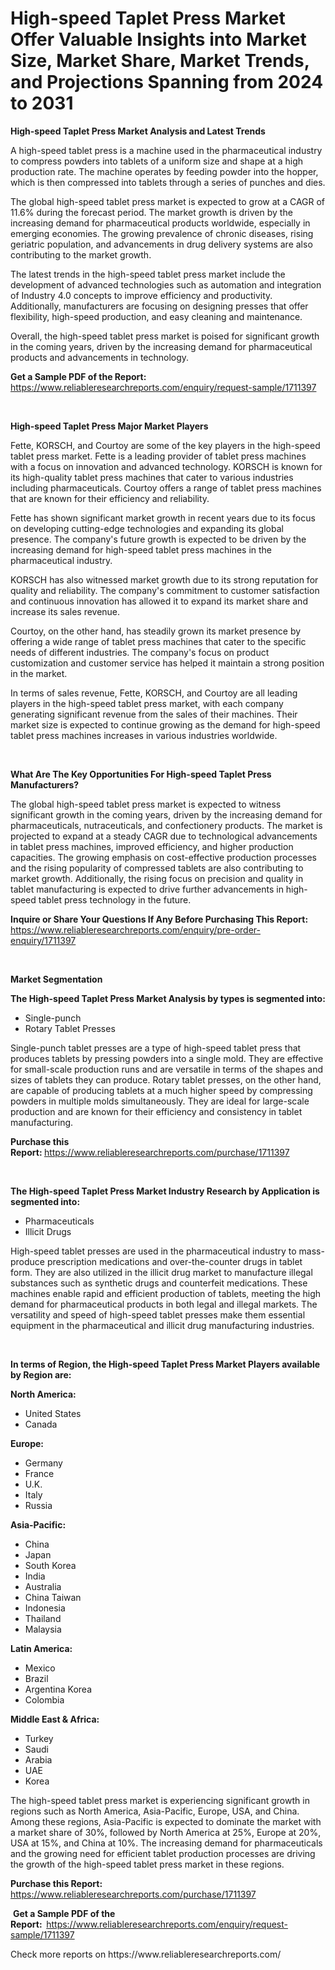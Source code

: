 <p><h1>High-speed Taplet Press Market Offer Valuable Insights into Market Size, Market Share, Market Trends, and Projections Spanning from 2024 to 2031</h1></p><p><strong>High-speed Taplet Press Market Analysis and Latest Trends</strong></p>
<p><p>A high-speed tablet press is a machine used in the pharmaceutical industry to compress powders into tablets of a uniform size and shape at a high production rate. The machine operates by feeding powder into the hopper, which is then compressed into tablets through a series of punches and dies.</p><p>The global high-speed tablet press market is expected to grow at a CAGR of 11.6% during the forecast period. The market growth is driven by the increasing demand for pharmaceutical products worldwide, especially in emerging economies. The growing prevalence of chronic diseases, rising geriatric population, and advancements in drug delivery systems are also contributing to the market growth.</p><p>The latest trends in the high-speed tablet press market include the development of advanced technologies such as automation and integration of Industry 4.0 concepts to improve efficiency and productivity. Additionally, manufacturers are focusing on designing presses that offer flexibility, high-speed production, and easy cleaning and maintenance.</p><p>Overall, the high-speed tablet press market is poised for significant growth in the coming years, driven by the increasing demand for pharmaceutical products and advancements in technology.</p></p>
<p><strong>Get a Sample PDF of the Report:&nbsp;</strong> <a href="https://www.reliableresearchreports.com/enquiry/request-sample/1711397">https://www.reliableresearchreports.com/enquiry/request-sample/1711397</a></p>
<p>&nbsp;</p>
<p><strong>High-speed Taplet Press Major Market Players</strong></p>
<p><p>Fette, KORSCH, and Courtoy are some of the key players in the high-speed tablet press market. Fette is a leading provider of tablet press machines with a focus on innovation and advanced technology. KORSCH is known for its high-quality tablet press machines that cater to various industries including pharmaceuticals. Courtoy offers a range of tablet press machines that are known for their efficiency and reliability.</p><p>Fette has shown significant market growth in recent years due to its focus on developing cutting-edge technologies and expanding its global presence. The company's future growth is expected to be driven by the increasing demand for high-speed tablet press machines in the pharmaceutical industry.</p><p>KORSCH has also witnessed market growth due to its strong reputation for quality and reliability. The company's commitment to customer satisfaction and continuous innovation has allowed it to expand its market share and increase its sales revenue.</p><p>Courtoy, on the other hand, has steadily grown its market presence by offering a wide range of tablet press machines that cater to the specific needs of different industries. The company's focus on product customization and customer service has helped it maintain a strong position in the market.</p><p>In terms of sales revenue, Fette, KORSCH, and Courtoy are all leading players in the high-speed tablet press market, with each company generating significant revenue from the sales of their machines. Their market size is expected to continue growing as the demand for high-speed tablet press machines increases in various industries worldwide.</p></p>
<p>&nbsp;</p>
<p><strong>What Are The Key Opportunities For High-speed Taplet Press Manufacturers?</strong></p>
<p><p>The global high-speed tablet press market is expected to witness significant growth in the coming years, driven by the increasing demand for pharmaceuticals, nutraceuticals, and confectionery products. The market is projected to expand at a steady CAGR due to technological advancements in tablet press machines, improved efficiency, and higher production capacities. The growing emphasis on cost-effective production processes and the rising popularity of compressed tablets are also contributing to market growth. Additionally, the rising focus on precision and quality in tablet manufacturing is expected to drive further advancements in high-speed tablet press technology in the future.</p></p>
<p><strong>Inquire or Share Your Questions If Any Before Purchasing This Report:</strong> <a href="https://www.reliableresearchreports.com/enquiry/pre-order-enquiry/1711397">https://www.reliableresearchreports.com/enquiry/pre-order-enquiry/1711397</a></p>
<p>&nbsp;</p>
<p><strong>Market Segmentation</strong></p>
<p><strong>The High-speed Taplet Press Market Analysis by types is segmented into:</strong></p>
<p><ul><li>Single-punch</li><li>Rotary Tablet Presses</li></ul></p>
<p><p>Single-punch tablet presses are a type of high-speed tablet press that produces tablets by pressing powders into a single mold. They are effective for small-scale production runs and are versatile in terms of the shapes and sizes of tablets they can produce. Rotary tablet presses, on the other hand, are capable of producing tablets at a much higher speed by compressing powders in multiple molds simultaneously. They are ideal for large-scale production and are known for their efficiency and consistency in tablet manufacturing.</p></p>
<p><strong>Purchase this Report:&nbsp;</strong><a href="https://www.reliableresearchreports.com/purchase/1711397">https://www.reliableresearchreports.com/purchase/1711397</a></p>
<p>&nbsp;</p>
<p><strong>The High-speed Taplet Press Market Industry Research by Application is segmented into:</strong></p>
<p><ul><li>Pharmaceuticals</li><li>Illicit Drugs</li></ul></p>
<p><p>High-speed tablet presses are used in the pharmaceutical industry to mass-produce prescription medications and over-the-counter drugs in tablet form. They are also utilized in the illicit drug market to manufacture illegal substances such as synthetic drugs and counterfeit medications. These machines enable rapid and efficient production of tablets, meeting the high demand for pharmaceutical products in both legal and illegal markets. The versatility and speed of high-speed tablet presses make them essential equipment in the pharmaceutical and illicit drug manufacturing industries.</p></p>
<p>&nbsp;</p>
<p><strong>In terms of Region, the High-speed Taplet Press Market Players available by Region are:</strong></p>
<p>
    <p> <strong> North America: </strong>
        <ul>
            <li>United States</li>
            <li>Canada</li>
        </ul>
        </p> 
    <p> <strong> Europe: </strong>
        <ul>
            <li>Germany</li>
            <li>France</li>
            <li>U.K.</li>
            <li>Italy</li>
            <li>Russia</li>
        </ul>
        </p> 
    <p> <strong> Asia-Pacific: </strong>
        <ul>
            <li>China</li>
            <li>Japan</li>
            <li>South Korea</li>
            <li>India</li>
            <li>Australia</li>
            <li>China Taiwan</li>
            <li>Indonesia</li>
            <li>Thailand</li>
            <li>Malaysia</li>
        </ul>
        </p> 
    <p> <strong> Latin America: </strong>
        <ul>
            <li>Mexico</li>
            <li>Brazil</li>
            <li>Argentina Korea</li>
            <li>Colombia</li>
        </ul>
        </p> 
    <p> <strong> Middle East & Africa: </strong>
        <ul>
            <li>Turkey</li>
            <li>Saudi</li>
            <li>Arabia</li>
            <li>UAE</li>
            <li>Korea</li>
        </ul>
    </p>
    </p>
<p><p>The high-speed tablet press market is experiencing significant growth in regions such as North America, Asia-Pacific, Europe, USA, and China. Among these regions, Asia-Pacific is expected to dominate the market with a market share of 30%, followed by North America at 25%, Europe at 20%, USA at 15%, and China at 10%. The increasing demand for pharmaceuticals and the growing need for efficient tablet production processes are driving the growth of the high-speed tablet press market in these regions.</p></p>
<p><strong>Purchase this Report: </strong><a href="https://www.reliableresearchreports.com/purchase/1711397">https://www.reliableresearchreports.com/purchase/1711397</a></p>
<p>&nbsp;<strong>Get a Sample PDF of the Report:&nbsp;&nbsp;</strong><a href="https://www.reliableresearchreports.com/enquiry/request-sample/1711397">https://www.reliableresearchreports.com/enquiry/request-sample/1711397</a></p>
<p><strong></strong></p>
<p>Check more reports on https://www.reliableresearchreports.com/</p>
